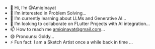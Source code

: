 - 👋 Hi, I’m @AmiqInayat
- 👀 I’m interested in Problem Solving...
- 🌱 I’m currently learning about LLMs and Generative AI...
- 💞️ I’m looking to collaborate on FLutter Projects with AI integration...
- 📫 How to reach me amiqinayat@gmail.com...
- 😄 Pronouns: Goldy...
- ⚡ Fun fact: I am a Sketch Artist once a while back in time ...

<!---
AmiqInayat/AmiqInayat is a ✨ special ✨ repository because its `README.md` (this file) appears on your GitHub profile.
You can click the Preview link to take a look at your changes.
--->
